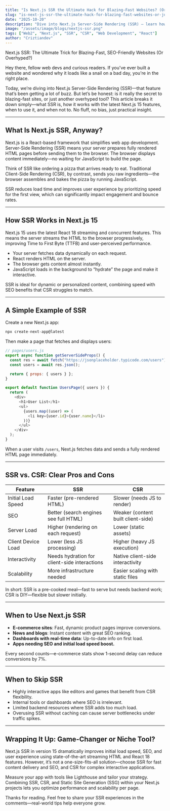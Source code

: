 ```yaml
---
title: "Is Next.js SSR the Ultimate Hack for Blazing-Fast Websites? (Or Just Hype?)"
slug: "is-next-js-ssr-the-ultimate-hack-for-blazing-fast-websites-or-just-hype"
date: "2025-10-20"
description: "Dive into Next.js Server-Side Rendering (SSR) – learn how it boosts website speed and SEO, with simple examples, real-world use cases, and a fair comparison to Client-Side Rendering (CSR). Find out when SSR shines and when to skip it for your projects."
image: "/assets/image/blogs/nextjs-ssr.png"
tags: ["Web2", "Next.js", "SSR", "CSR", "Web Development", "React"]
author: "Criztiandev"
---
```


Next.js SSR: The Ultimate Trick for Blazing-Fast, SEO-Friendly Websites (Or Overhyped?)

Hey there, fellow web devs and curious readers. If you've ever built a website and wondered why it loads like a snail on a bad day, you're in the right place.

Today, we’re diving into Next.js Server-Side Rendering (SSR)—that feature that’s been getting a lot of buzz. But let’s be honest: is it really the secret to blazing-fast sites, or just another overhyped tool? This article breaks it down simply—what SSR is, how it works with the latest Next.js 15 features, when to use it, and when not to. No fluff, no bias, just practical insight.

---

## What Is Next.js SSR, Anyway?

Next.js is a React-based framework that simplifies web app development. Server-Side Rendering (SSR) means your server prepares fully rendered HTML pages before sending them to the browser. The browser displays content immediately—no waiting for JavaScript to build the page.

Think of SSR like ordering a pizza that arrives ready to eat. Traditional Client-Side Rendering (CSR), by contrast, sends you raw ingredients—the browser assembles and bakes the pizza by running JavaScript.

SSR reduces load time and improves user experience by prioritizing speed for the first view, which can significantly impact engagement and bounce rates.

---

## How SSR Works in Next.js 15

Next.js 15 uses the latest React 18 streaming and concurrent features. This means the server streams the HTML to the browser progressively, improving Time to First Byte (TTFB) and user-perceived performance.

- Your server fetches data dynamically on each request.
- React renders HTML on the server.
- The browser gets content almost instantly.
- JavaScript loads in the background to “hydrate” the page and make it interactive.

SSR is ideal for dynamic or personalized content, combining speed with SEO benefits that CSR struggles to match.

---

## A Simple Example of SSR

Create a new Next.js app:

```js
npx create-next-app@latest
```

Then make a page that fetches and displays users:

```js
// pages/users.js
export async function getServerSideProps() {
  const res = await fetch("https://jsonplaceholder.typicode.com/users");
  const users = await res.json();

  return { props: { users } };
}

export default function UsersPage({ users }) {
  return (
    <div>
      <h1>User List</h1>
      <ul>
        {users.map((user) => (
          <li key={user.id}>{user.name}</li>
        ))}
      </ul>
    </div>
  );
}
```

When a user visits `/users`, Next.js fetches data and sends a fully rendered HTML page immediately.

---

## SSR vs. CSR: Clear Pros and Cons

| Feature            | SSR                                          | CSR                                |
| ------------------ | -------------------------------------------- | ---------------------------------- |
| Initial Load Speed | Faster (pre-rendered HTML)                   | Slower (needs JS to render)        |
| SEO                | Better (search engines see full HTML)        | Weaker (content built client-side) |
| Server Load        | Higher (rendering on each request)           | Lower (static assets)              |
| Client Device Load | Lower (less JS processing)                   | Higher (heavy JS execution)        |
| Interactivity      | Needs hydration for client-side interactions | Native client-side interactivity   |
| Scalability        | More infrastructure needed                   | Easier scaling with static files   |

In short: SSR is a pre-cooked meal—fast to serve but needs backend work; CSR is DIY—flexible but slower initially.

---

## When to Use Next.js SSR

- **E-commerce sites**: Fast, dynamic product pages improve conversions.
- **News and blogs**: Instant content with great SEO ranking.
- **Dashboards with real-time data**: Up-to-date info on first load.
- **Apps needing SEO and initial load speed boost.**

Every second counts—e-commerce stats show 1-second delay can reduce conversions by 7%.

---

## When to Skip SSR

- Highly interactive apps like editors and games that benefit from CSR flexibility.
- Internal tools or dashboards where SEO is irrelevant.
- Limited backend resources where SSR adds too much load.
- Overusing SSR without caching can cause server bottlenecks under traffic spikes.

---

## Wrapping It Up: Game-Changer or Niche Tool?

Next.js SSR in version 15 dramatically improves initial load speed, SEO, and user experience using state-of-the-art streaming HTML and React 18 features. However, it’s not a one-size-fits-all solution—choose SSR for fast content delivery and SEO, and CSR for complex interactive applications.

Measure your app with tools like Lighthouse and tailor your strategy. Combining SSR, CSR, and Static Site Generation (SSG) within your Next.js projects lets you optimize performance and scalability per page.

Thanks for reading. Feel free to share your SSR experiences in the comments—real-world tips help everyone grow.
